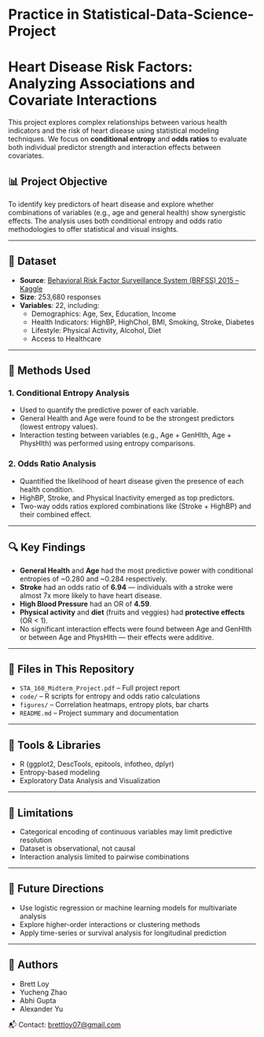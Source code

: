 # Practice in Statistical-Data-Science-Project
# Heart Disease Risk Factors: Analyzing Associations and Covariate Interactions

This project explores complex relationships between various health indicators and the risk of heart disease using statistical modeling techniques. We focus on **conditional entropy** and **odds ratios** to evaluate both individual predictor strength and interaction effects between covariates.

## 📊 Project Objective

To identify key predictors of heart disease and explore whether combinations of variables (e.g., age and general health) show synergistic effects. The analysis uses both conditional entropy and odds ratio methodologies to offer statistical and visual insights.

---

## 🧬 Dataset

- **Source**: [Behavioral Risk Factor Surveillance System (BRFSS) 2015 – Kaggle](https://www.kaggle.com/datasets/alexteboul/heart-disease-health-indicators-dataset)
- **Size**: 253,680 responses
- **Variables**: 22, including:
  - Demographics: Age, Sex, Education, Income
  - Health Indicators: HighBP, HighChol, BMI, Smoking, Stroke, Diabetes
  - Lifestyle: Physical Activity, Alcohol, Diet
  - Access to Healthcare

---

## 📐 Methods Used

### 1. **Conditional Entropy Analysis**
- Used to quantify the predictive power of each variable.
- General Health and Age were found to be the strongest predictors (lowest entropy values).
- Interaction testing between variables (e.g., Age + GenHlth, Age + PhysHlth) was performed using entropy comparisons.

### 2. **Odds Ratio Analysis**
- Quantified the likelihood of heart disease given the presence of each health condition.
- HighBP, Stroke, and Physical Inactivity emerged as top predictors.
- Two-way odds ratios explored combinations like (Stroke + HighBP) and their combined effect.

---

## 🔍 Key Findings

- **General Health** and **Age** had the most predictive power with conditional entropies of ~0.280 and ~0.284 respectively.
- **Stroke** had an odds ratio of **6.94** — individuals with a stroke were almost 7x more likely to have heart disease.
- **High Blood Pressure** had an OR of **4.59**.
- **Physical activity** and **diet** (fruits and veggies) had **protective effects** (OR < 1).
- No significant interaction effects were found between Age and GenHlth or between Age and PhysHlth — their effects were additive.

---

## 📁 Files in This Repository

- `STA_160_Midterm_Project.pdf` – Full project report
- `code/` – R scripts for entropy and odds ratio calculations
- `figures/` – Correlation heatmaps, entropy plots, bar charts
- `README.md` – Project summary and documentation

---

## 📌 Tools & Libraries

- R (ggplot2, DescTools, epitools, infotheo, dplyr)
- Entropy-based modeling
- Exploratory Data Analysis and Visualization

---

## 🧠 Limitations

- Categorical encoding of continuous variables may limit predictive resolution
- Dataset is observational, not causal
- Interaction analysis limited to pairwise combinations

---

## 🔭 Future Directions

- Use logistic regression or machine learning models for multivariate analysis
- Explore higher-order interactions or clustering methods
- Apply time-series or survival analysis for longitudinal prediction

---

## 👥 Authors

- Brett Loy  
- Yucheng Zhao  
- Abhi Gupta  
- Alexander Yu

📬 Contact: brettloy07@gmail.com  


